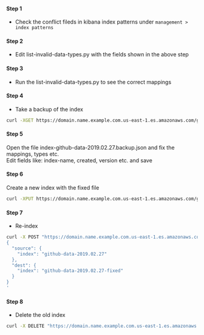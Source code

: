 #### Step 1
- Check the conflict fileds in kibana index patterns under `management > index patterns`
#### Step 2
- Edit list-invalid-data-types.py with the fields shown in the above step
#### Step 3
- Run the list-invalid-data-types.py to see the correct mappings
#### Step 4
- Take a backup of the index
```bash
curl -XGET https://domain.name.example.com.us-east-1.es.amazonaws.com/github-data-2019.02.27/?pretty > index-github-data-2019.02.27.backup.json
```
#### Step 5
Open the file index-github-data-2019.02.27.backup.json and fix the mappings, types etc. <br>
Edit fields like: index-name, created, version etc. and save

#### Step 6
Create a new index with the fixed file
```bash
curl -XPUT https://domain.name.example.com.us-east-1.es.amazonaws.com/github-data-2019.02.27-fixed -H 'Content-Type: application/json' -d@index-github-data-2019.02.27.backup.json
```
#### Step 7

- Re-index 
```bash
curl -X POST "https://domain.name.example.com.us-east-1.es.amazonaws.com/_reindex" -H 'Content-Type: application/json' -d'
{
  "source": {
    "index": "github-data-2019.02.27"
  },
  "dest": {
    "index": "github-data-2019.02.27-fixed"
  }
}
'
```

#### Step 8
- Delete the old index

```bash
curl -X DELETE "https://domain.name.example.com.us-east-1.es.amazonaws.com/github-data-2019.02.27"
```



